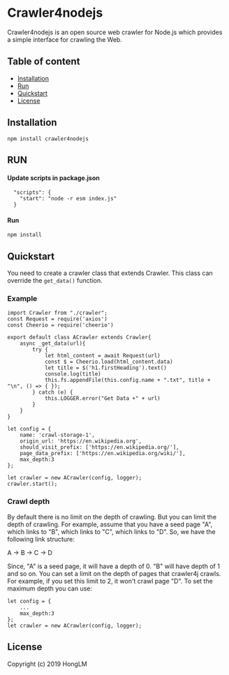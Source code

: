 # Crawler4nodejs

Crawler4nodejs is an open source web crawler for Node.js which provides a simple interface for crawling the Web.

## Table of content

- [Installation](#installation)
- [Run](#run)
- [Quickstart](#quickstart)   
- [License](#license)

## Installation
```
npm install crawler4nodejs
```
## RUN
#### Update scripts in package.json
```
  "scripts": {
    "start": "node -r esm index.js"
  }
```
#### Run
```
npm install
```
## Quickstart
You need to create a crawler class that extends Crawler. This class can override the `get_data()` function.  

### Example
```
import Crawler from "./crawler";
const Request = require('axios')
const Cheerio = require('cheerio')

export default class ACrawler extends Crawler{
    async _get_data(url){  
        try {
            let html_content = await Request(url)  
            const $ = Cheerio.load(html_content.data)
            let title = $('h1.firstHeading').text()
            console.log(title)
            this.fs.appendFile(this.config.name + ".txt", title + "\n", () => { }); 
        } catch (e) {
            this.LOGGER.error("Get Data +" + url)
        }
    }
}
```
```
let config = {
    name: 'crawl-storage-1',
    origin_url: 'https://en.wikipedia.org',
    should_visit_prefix: ['https://en.wikipedia.org/'],
    page_data_prefix: ['https://en.wikipedia.org/wiki/'],
    max_depth:3
};

let crawler = new ACrawler(config, logger);
crawler.start();
```


### Crawl depth
By default there is no limit on the depth of crawling. But you can limit the depth of crawling. For example, assume that you have a seed page "A", which links to "B", which links to "C", which links to "D". So, we have the following link structure:

A -> B -> C -> D

Since, "A" is a seed page, it will have a depth of 0. "B" will have depth of 1 and so on. You can set a limit on the depth of pages that crawler4j crawls. For example, if you set this limit to 2, it won't crawl page "D". To set the maximum depth you can use:
```
let config = {
    ...
    max_depth:3
};
let crawler = new ACrawler(config, logger);
```

## License

Copyright (c) 2019 HongLM

